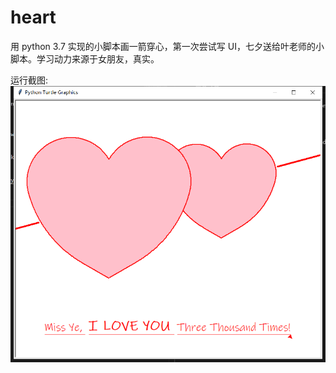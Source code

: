 
# heart

用 python 3.7 实现的小脚本画一箭穿心，第一次尝试写 UI，七夕送给叶老师的小脚本。学习动力来源于女朋友，真实。


运行截图: 
![Alt](https://github.com/billgoo/Python-Game/blob/master/heart/resources/heart.png#pic_center)

